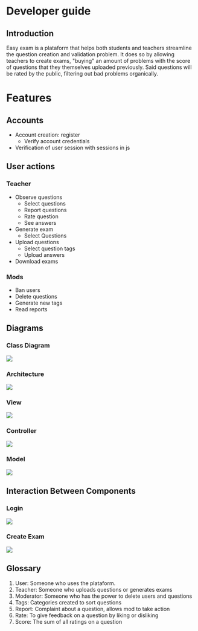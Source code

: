# Developer guide
## Introduction
Easy exam is a plataform that helps both students and teachers streamline the question creation and validation problem. It does so by allowing teachers to create exams, "buying" an amount of problems with the score of questions that they themselves uploaded previously. Said questions will be rated by the public, filtering out bad problems organically.
# Features
## Accounts
+ Account creation: register
  + Verify account credentials
+ Verification of user session with sessions in js
## User actions
### Teacher
+ Observe questions
    + Select questions
    + Report questions
    + Rate question
    + See answers
+ Generate exam
    + Select Questions
+ Upload questions
    + Select question tags
    + Upload answers
+ Download exams 
### Mods
+ Ban users
+ Delete questions
+ Generate new tags
+ Read reports

## Diagrams

### Class Diagram
<img src = "img/Class.png">

### Architecture
<img src = "img/Architecture.png">

### View
<img src = "img/UI.png">

### Controller
<img src = "img/Controller.png">

### Model
<img src = "img/Model.png">

## Interaction Between Components

### Login
<img src = "img/LoginDiagram.png">

### Create Exam
<img src = "img/CreateExamDiagram.png">

## Glossary
 
 1. User: Someone who uses the plataform.
 2. Teacher: Someone who uploads questions or generates exams
 3. Moderator: Someone who has the power to delete users and questions
 4. Tags: Categories created to sort questions
 5. Report: Complaint about a question, allows mod to take action
 6. Rate: To give feedback on a question by liking or disliking
 7. Score: The sum of all ratings on a question

